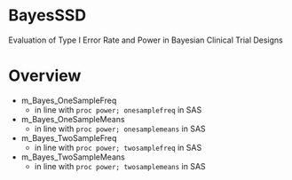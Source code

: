 # BayesSSD
Evaluation of Type I Error Rate and Power in Bayesian Clinical Trial Designs

# Overview

- m_Bayes_OneSampleFreq
  - in line with `proc power; onesamplefreq` in SAS
- m_Bayes_OneSampleMeans
  - in line with `proc power; onesamplemeans` in SAS
- m_Bayes_TwoSampleFreq
  - in line with `proc power; twosamplefreq` in SAS
- m_Bayes_TwoSampleMeans
  - in line with `proc power; twosamplemeans` in SAS
